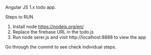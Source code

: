 Angular JS 1.x todo app.

Steps to RUN 

1) Install node https://nodejs.org/en/
2) Replace the firebase URL in the todo.js
3) Run node serer.js and visit http://localhost:8888 to view the app


Go through the commit to see check individual steps.
